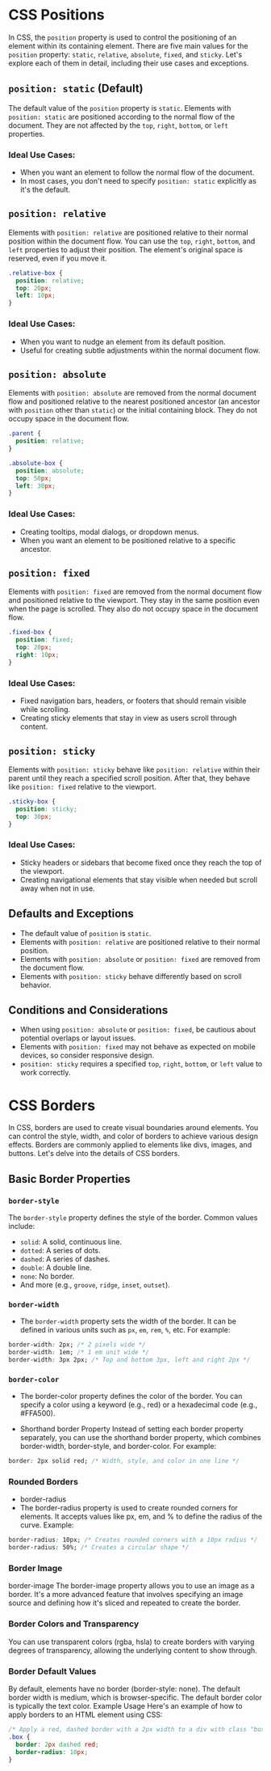 # CSS Positions

In CSS, the `position` property is used to control the positioning of an element within its containing element. There are five main values for the `position` property: `static`, `relative`, `absolute`, `fixed`, and `sticky`. Let's explore each of them in detail, including their use cases and exceptions.

## `position: static` (Default)

The default value of the `position` property is `static`. Elements with `position: static` are positioned according to the normal flow of the document. They are not affected by the `top`, `right`, `bottom`, or `left` properties.

### Ideal Use Cases:

- When you want an element to follow the normal flow of the document.
- In most cases, you don't need to specify `position: static` explicitly as it's the default.

## `position: relative`

Elements with `position: relative` are positioned relative to their normal position within the document flow. You can use the `top`, `right`, `bottom`, and `left` properties to adjust their position. The element's original space is reserved, even if you move it.

```css
.relative-box {
  position: relative;
  top: 20px;
  left: 10px;
}
```

### Ideal Use Cases:

- When you want to nudge an element from its default position.
- Useful for creating subtle adjustments within the normal document flow.

## `position: absolute`

Elements with `position: absolute` are removed from the normal document flow and positioned relative to the nearest positioned ancestor (an ancestor with `position` other than `static`) or the initial containing block. They do not occupy space in the document flow.

```css
.parent {
  position: relative;
}

.absolute-box {
  position: absolute;
  top: 50px;
  left: 30px;
}
```

### Ideal Use Cases:

- Creating tooltips, modal dialogs, or dropdown menus.
- When you want an element to be positioned relative to a specific ancestor.

## `position: fixed`

Elements with `position: fixed` are removed from the normal document flow and positioned relative to the viewport. They stay in the same position even when the page is scrolled. They also do not occupy space in the document flow.

```css
.fixed-box {
  position: fixed;
  top: 20px;
  right: 10px;
}
```

### Ideal Use Cases:

- Fixed navigation bars, headers, or footers that should remain visible while scrolling.
- Creating sticky elements that stay in view as users scroll through content.

## `position: sticky`

Elements with `position: sticky` behave like `position: relative` within their parent until they reach a specified scroll position. After that, they behave like `position: fixed` relative to the viewport.

```css
.sticky-box {
  position: sticky;
  top: 30px;
}
```

### Ideal Use Cases:

- Sticky headers or sidebars that become fixed once they reach the top of the viewport.
- Creating navigational elements that stay visible when needed but scroll away when not in use.

## Defaults and Exceptions

- The default value of `position` is `static`.
- Elements with `position: relative` are positioned relative to their normal position.
- Elements with `position: absolute` or `position: fixed` are removed from the document flow.
- Elements with `position: sticky` behave differently based on scroll behavior.

## Conditions and Considerations

- When using `position: absolute` or `position: fixed`, be cautious about potential overlaps or layout issues.
- Elements with `position: fixed` may not behave as expected on mobile devices, so consider responsive design.
- `position: sticky` requires a specified `top`, `right`, `bottom`, or `left` value to work correctly.

# CSS Borders

In CSS, borders are used to create visual boundaries around elements. You can control the style, width, and color of borders to achieve various design effects. Borders are commonly applied to elements like divs, images, and buttons. Let's delve into the details of CSS borders.

## Basic Border Properties

### `border-style`

The `border-style` property defines the style of the border. Common values include:

- `solid`: A solid, continuous line.
- `dotted`: A series of dots.
- `dashed`: A series of dashes.
- `double`: A double line.
- `none`: No border.
- And more (e.g., `groove`, `ridge`, `inset`, `outset`).

### `border-width`

- The `border-width` property sets the width of the border. It can be defined in various units such as `px`, `em`, `rem`, `%`, etc. For example:

```css
border-width: 2px; /* 2 pixels wide */
border-width: 1em; /* 1 em unit wide */
border-width: 3px 2px; /* Top and bottom 3px, left and right 2px */
```

### `border-color`

- The border-color property defines the color of the border. You can specify a color using a keyword (e.g., red) or a hexadecimal code (e.g., #FFA500).

- Shorthand border Property
  Instead of setting each border property separately, you can use the shorthand border property, which combines border-width, border-style, and border-color. For example:

```css
border: 2px solid red; /* Width, style, and color in one line */
```

### Rounded Borders

- border-radius
- The border-radius property is used to create rounded corners for elements. It accepts values like px, em, and % to define the radius of the curve. Example:

```css
border-radius: 10px; /* Creates rounded corners with a 10px radius */
border-radius: 50%; /* Creates a circular shape */
```

### Border Image

border-image
The border-image property allows you to use an image as a border. It's a more advanced feature that involves specifying an image source and defining how it's sliced and repeated to create the border.

### Border Colors and Transparency

You can use transparent colors (rgba, hsla) to create borders with varying degrees of transparency, allowing the underlying content to show through.

### Border Default Values

By default, elements have no border (border-style: none).
The default border width is medium, which is browser-specific.
The default border color is typically the text color.
Example Usage
Here's an example of how to apply borders to an HTML element using CSS:

```css
/* Apply a red, dashed border with a 2px width to a div with class "box" */
.box {
  border: 2px dashed red;
  border-radius: 10px;
}
```
